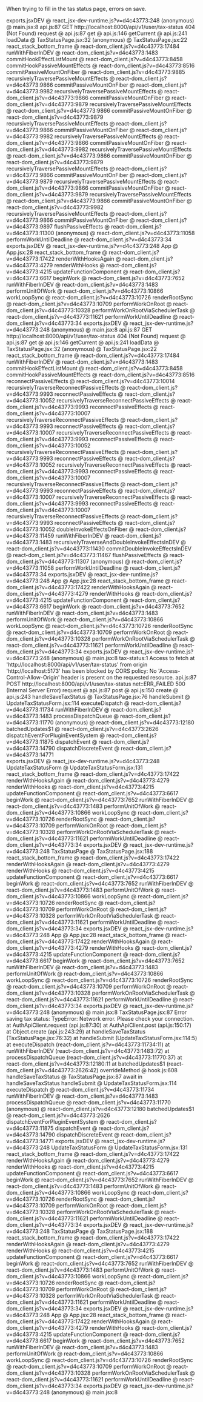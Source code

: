 When trying to fill in the tas status page, errors on save.

<App>
exports.jsxDEV @ react_jsx-dev-runtime.js?v=d4c43773:248
(anonymous) @ main.jsx:8
api.js:87  GET http://localhost:8000/api/v1/user/tax-status 404 (Not Found)
request @ api.js:87
get @ api.js:146
getCurrent @ api.js:241
loadData @ TaxStatusPage.jsx:32
(anonymous) @ TaxStatusPage.jsx:22
react_stack_bottom_frame @ react-dom_client.js?v=d4c43773:17484
runWithFiberInDEV @ react-dom_client.js?v=d4c43773:1483
commitHookEffectListMount @ react-dom_client.js?v=d4c43773:8458
commitHookPassiveMountEffects @ react-dom_client.js?v=d4c43773:8516
commitPassiveMountOnFiber @ react-dom_client.js?v=d4c43773:9885
recursivelyTraversePassiveMountEffects @ react-dom_client.js?v=d4c43773:9866
commitPassiveMountOnFiber @ react-dom_client.js?v=d4c43773:9982
recursivelyTraversePassiveMountEffects @ react-dom_client.js?v=d4c43773:9866
commitPassiveMountOnFiber @ react-dom_client.js?v=d4c43773:9879
recursivelyTraversePassiveMountEffects @ react-dom_client.js?v=d4c43773:9866
commitPassiveMountOnFiber @ react-dom_client.js?v=d4c43773:9879
recursivelyTraversePassiveMountEffects @ react-dom_client.js?v=d4c43773:9866
commitPassiveMountOnFiber @ react-dom_client.js?v=d4c43773:9982
recursivelyTraversePassiveMountEffects @ react-dom_client.js?v=d4c43773:9866
commitPassiveMountOnFiber @ react-dom_client.js?v=d4c43773:9982
recursivelyTraversePassiveMountEffects @ react-dom_client.js?v=d4c43773:9866
commitPassiveMountOnFiber @ react-dom_client.js?v=d4c43773:9879
recursivelyTraversePassiveMountEffects @ react-dom_client.js?v=d4c43773:9866
commitPassiveMountOnFiber @ react-dom_client.js?v=d4c43773:9879
recursivelyTraversePassiveMountEffects @ react-dom_client.js?v=d4c43773:9866
commitPassiveMountOnFiber @ react-dom_client.js?v=d4c43773:9879
recursivelyTraversePassiveMountEffects @ react-dom_client.js?v=d4c43773:9866
commitPassiveMountOnFiber @ react-dom_client.js?v=d4c43773:9982
recursivelyTraversePassiveMountEffects @ react-dom_client.js?v=d4c43773:9866
commitPassiveMountOnFiber @ react-dom_client.js?v=d4c43773:9897
flushPassiveEffects @ react-dom_client.js?v=d4c43773:11300
(anonymous) @ react-dom_client.js?v=d4c43773:11058
performWorkUntilDeadline @ react-dom_client.js?v=d4c43773:34
<TaxStatusPage>
exports.jsxDEV @ react_jsx-dev-runtime.js?v=d4c43773:248
App @ App.jsx:28
react_stack_bottom_frame @ react-dom_client.js?v=d4c43773:17422
renderWithHooksAgain @ react-dom_client.js?v=d4c43773:4279
renderWithHooks @ react-dom_client.js?v=d4c43773:4215
updateFunctionComponent @ react-dom_client.js?v=d4c43773:6617
beginWork @ react-dom_client.js?v=d4c43773:7652
runWithFiberInDEV @ react-dom_client.js?v=d4c43773:1483
performUnitOfWork @ react-dom_client.js?v=d4c43773:10866
workLoopSync @ react-dom_client.js?v=d4c43773:10726
renderRootSync @ react-dom_client.js?v=d4c43773:10709
performWorkOnRoot @ react-dom_client.js?v=d4c43773:10328
performWorkOnRootViaSchedulerTask @ react-dom_client.js?v=d4c43773:11621
performWorkUntilDeadline @ react-dom_client.js?v=d4c43773:34
<App>
exports.jsxDEV @ react_jsx-dev-runtime.js?v=d4c43773:248
(anonymous) @ main.jsx:8
api.js:87  GET http://localhost:8000/api/v1/user/tax-status 404 (Not Found)
request @ api.js:87
get @ api.js:146
getCurrent @ api.js:241
loadData @ TaxStatusPage.jsx:32
(anonymous) @ TaxStatusPage.jsx:22
react_stack_bottom_frame @ react-dom_client.js?v=d4c43773:17484
runWithFiberInDEV @ react-dom_client.js?v=d4c43773:1483
commitHookEffectListMount @ react-dom_client.js?v=d4c43773:8458
commitHookPassiveMountEffects @ react-dom_client.js?v=d4c43773:8516
reconnectPassiveEffects @ react-dom_client.js?v=d4c43773:10014
recursivelyTraverseReconnectPassiveEffects @ react-dom_client.js?v=d4c43773:9993
reconnectPassiveEffects @ react-dom_client.js?v=d4c43773:10052
recursivelyTraverseReconnectPassiveEffects @ react-dom_client.js?v=d4c43773:9993
reconnectPassiveEffects @ react-dom_client.js?v=d4c43773:10007
recursivelyTraverseReconnectPassiveEffects @ react-dom_client.js?v=d4c43773:9993
reconnectPassiveEffects @ react-dom_client.js?v=d4c43773:10007
recursivelyTraverseReconnectPassiveEffects @ react-dom_client.js?v=d4c43773:9993
reconnectPassiveEffects @ react-dom_client.js?v=d4c43773:10052
recursivelyTraverseReconnectPassiveEffects @ react-dom_client.js?v=d4c43773:9993
reconnectPassiveEffects @ react-dom_client.js?v=d4c43773:10052
recursivelyTraverseReconnectPassiveEffects @ react-dom_client.js?v=d4c43773:9993
reconnectPassiveEffects @ react-dom_client.js?v=d4c43773:10007
recursivelyTraverseReconnectPassiveEffects @ react-dom_client.js?v=d4c43773:9993
reconnectPassiveEffects @ react-dom_client.js?v=d4c43773:10007
recursivelyTraverseReconnectPassiveEffects @ react-dom_client.js?v=d4c43773:9993
reconnectPassiveEffects @ react-dom_client.js?v=d4c43773:10007
recursivelyTraverseReconnectPassiveEffects @ react-dom_client.js?v=d4c43773:9993
reconnectPassiveEffects @ react-dom_client.js?v=d4c43773:10052
doubleInvokeEffectsOnFiber @ react-dom_client.js?v=d4c43773:11459
runWithFiberInDEV @ react-dom_client.js?v=d4c43773:1483
recursivelyTraverseAndDoubleInvokeEffectsInDEV @ react-dom_client.js?v=d4c43773:11430
commitDoubleInvokeEffectsInDEV @ react-dom_client.js?v=d4c43773:11467
flushPassiveEffects @ react-dom_client.js?v=d4c43773:11307
(anonymous) @ react-dom_client.js?v=d4c43773:11058
performWorkUntilDeadline @ react-dom_client.js?v=d4c43773:34
<TaxStatusPage>
exports.jsxDEV @ react_jsx-dev-runtime.js?v=d4c43773:248
App @ App.jsx:28
react_stack_bottom_frame @ react-dom_client.js?v=d4c43773:17422
renderWithHooksAgain @ react-dom_client.js?v=d4c43773:4279
renderWithHooks @ react-dom_client.js?v=d4c43773:4215
updateFunctionComponent @ react-dom_client.js?v=d4c43773:6617
beginWork @ react-dom_client.js?v=d4c43773:7652
runWithFiberInDEV @ react-dom_client.js?v=d4c43773:1483
performUnitOfWork @ react-dom_client.js?v=d4c43773:10866
workLoopSync @ react-dom_client.js?v=d4c43773:10726
renderRootSync @ react-dom_client.js?v=d4c43773:10709
performWorkOnRoot @ react-dom_client.js?v=d4c43773:10328
performWorkOnRootViaSchedulerTask @ react-dom_client.js?v=d4c43773:11621
performWorkUntilDeadline @ react-dom_client.js?v=d4c43773:34
<App>
exports.jsxDEV @ react_jsx-dev-runtime.js?v=d4c43773:248
(anonymous) @ main.jsx:8
tax-status:1 Access to fetch at 'http://localhost:8000/api/v1/user/tax-status' from origin 'http://localhost:5173' has been blocked by CORS policy: No 'Access-Control-Allow-Origin' header is present on the requested resource.
api.js:87  POST http://localhost:8000/api/v1/user/tax-status net::ERR_FAILED 500 (Internal Server Error)
request @ api.js:87
post @ api.js:150
create @ api.js:243
handleSaveTaxStatus @ TaxStatusPage.jsx:76
handleSubmit @ UpdateTaxStatusForm.jsx:114
executeDispatch @ react-dom_client.js?v=d4c43773:11734
runWithFiberInDEV @ react-dom_client.js?v=d4c43773:1483
processDispatchQueue @ react-dom_client.js?v=d4c43773:11770
(anonymous) @ react-dom_client.js?v=d4c43773:12180
batchedUpdates$1 @ react-dom_client.js?v=d4c43773:2626
dispatchEventForPluginEventSystem @ react-dom_client.js?v=d4c43773:11875
dispatchEvent @ react-dom_client.js?v=d4c43773:14790
dispatchDiscreteEvent @ react-dom_client.js?v=d4c43773:14771
<form>
exports.jsxDEV @ react_jsx-dev-runtime.js?v=d4c43773:248
UpdateTaxStatusForm @ UpdateTaxStatusForm.jsx:131
react_stack_bottom_frame @ react-dom_client.js?v=d4c43773:17422
renderWithHooksAgain @ react-dom_client.js?v=d4c43773:4279
renderWithHooks @ react-dom_client.js?v=d4c43773:4215
updateFunctionComponent @ react-dom_client.js?v=d4c43773:6617
beginWork @ react-dom_client.js?v=d4c43773:7652
runWithFiberInDEV @ react-dom_client.js?v=d4c43773:1483
performUnitOfWork @ react-dom_client.js?v=d4c43773:10866
workLoopSync @ react-dom_client.js?v=d4c43773:10726
renderRootSync @ react-dom_client.js?v=d4c43773:10709
performWorkOnRoot @ react-dom_client.js?v=d4c43773:10328
performWorkOnRootViaSchedulerTask @ react-dom_client.js?v=d4c43773:11621
performWorkUntilDeadline @ react-dom_client.js?v=d4c43773:34
<UpdateTaxStatusForm>
exports.jsxDEV @ react_jsx-dev-runtime.js?v=d4c43773:248
TaxStatusPage @ TaxStatusPage.jsx:188
react_stack_bottom_frame @ react-dom_client.js?v=d4c43773:17422
renderWithHooksAgain @ react-dom_client.js?v=d4c43773:4279
renderWithHooks @ react-dom_client.js?v=d4c43773:4215
updateFunctionComponent @ react-dom_client.js?v=d4c43773:6617
beginWork @ react-dom_client.js?v=d4c43773:7652
runWithFiberInDEV @ react-dom_client.js?v=d4c43773:1483
performUnitOfWork @ react-dom_client.js?v=d4c43773:10866
workLoopSync @ react-dom_client.js?v=d4c43773:10726
renderRootSync @ react-dom_client.js?v=d4c43773:10709
performWorkOnRoot @ react-dom_client.js?v=d4c43773:10328
performWorkOnRootViaSchedulerTask @ react-dom_client.js?v=d4c43773:11621
performWorkUntilDeadline @ react-dom_client.js?v=d4c43773:34
<TaxStatusPage>
exports.jsxDEV @ react_jsx-dev-runtime.js?v=d4c43773:248
App @ App.jsx:28
react_stack_bottom_frame @ react-dom_client.js?v=d4c43773:17422
renderWithHooksAgain @ react-dom_client.js?v=d4c43773:4279
renderWithHooks @ react-dom_client.js?v=d4c43773:4215
updateFunctionComponent @ react-dom_client.js?v=d4c43773:6617
beginWork @ react-dom_client.js?v=d4c43773:7652
runWithFiberInDEV @ react-dom_client.js?v=d4c43773:1483
performUnitOfWork @ react-dom_client.js?v=d4c43773:10866
workLoopSync @ react-dom_client.js?v=d4c43773:10726
renderRootSync @ react-dom_client.js?v=d4c43773:10709
performWorkOnRoot @ react-dom_client.js?v=d4c43773:10328
performWorkOnRootViaSchedulerTask @ react-dom_client.js?v=d4c43773:11621
performWorkUntilDeadline @ react-dom_client.js?v=d4c43773:34
<App>
exports.jsxDEV @ react_jsx-dev-runtime.js?v=d4c43773:248
(anonymous) @ main.jsx:8
TaxStatusPage.jsx:87 Error saving tax status: TypeError: Network error. Please check your connection.
    at AuthApiClient.request (api.js:87:30)
    at AuthApiClient.post (api.js:150:17)
    at Object.create (api.js:243:29)
    at handleSaveTaxStatus (TaxStatusPage.jsx:76:32)
    at handleSubmit (UpdateTaxStatusForm.jsx:114:5)
    at executeDispatch (react-dom_client.js?v=d4c43773:11734:11)
    at runWithFiberInDEV (react-dom_client.js?v=d4c43773:1483:72)
    at processDispatchQueue (react-dom_client.js?v=d4c43773:11770:37)
    at react-dom_client.js?v=d4c43773:12180:11
    at batchedUpdates$1 (react-dom_client.js?v=d4c43773:2626:42)
overrideMethod @ hook.js:608
handleSaveTaxStatus @ TaxStatusPage.jsx:87
await in handleSaveTaxStatus
handleSubmit @ UpdateTaxStatusForm.jsx:114
executeDispatch @ react-dom_client.js?v=d4c43773:11734
runWithFiberInDEV @ react-dom_client.js?v=d4c43773:1483
processDispatchQueue @ react-dom_client.js?v=d4c43773:11770
(anonymous) @ react-dom_client.js?v=d4c43773:12180
batchedUpdates$1 @ react-dom_client.js?v=d4c43773:2626
dispatchEventForPluginEventSystem @ react-dom_client.js?v=d4c43773:11875
dispatchEvent @ react-dom_client.js?v=d4c43773:14790
dispatchDiscreteEvent @ react-dom_client.js?v=d4c43773:14771
<form>
exports.jsxDEV @ react_jsx-dev-runtime.js?v=d4c43773:248
UpdateTaxStatusForm @ UpdateTaxStatusForm.jsx:131
react_stack_bottom_frame @ react-dom_client.js?v=d4c43773:17422
renderWithHooksAgain @ react-dom_client.js?v=d4c43773:4279
renderWithHooks @ react-dom_client.js?v=d4c43773:4215
updateFunctionComponent @ react-dom_client.js?v=d4c43773:6617
beginWork @ react-dom_client.js?v=d4c43773:7652
runWithFiberInDEV @ react-dom_client.js?v=d4c43773:1483
performUnitOfWork @ react-dom_client.js?v=d4c43773:10866
workLoopSync @ react-dom_client.js?v=d4c43773:10726
renderRootSync @ react-dom_client.js?v=d4c43773:10709
performWorkOnRoot @ react-dom_client.js?v=d4c43773:10328
performWorkOnRootViaSchedulerTask @ react-dom_client.js?v=d4c43773:11621
performWorkUntilDeadline @ react-dom_client.js?v=d4c43773:34
<UpdateTaxStatusForm>
exports.jsxDEV @ react_jsx-dev-runtime.js?v=d4c43773:248
TaxStatusPage @ TaxStatusPage.jsx:188
react_stack_bottom_frame @ react-dom_client.js?v=d4c43773:17422
renderWithHooksAgain @ react-dom_client.js?v=d4c43773:4279
renderWithHooks @ react-dom_client.js?v=d4c43773:4215
updateFunctionComponent @ react-dom_client.js?v=d4c43773:6617
beginWork @ react-dom_client.js?v=d4c43773:7652
runWithFiberInDEV @ react-dom_client.js?v=d4c43773:1483
performUnitOfWork @ react-dom_client.js?v=d4c43773:10866
workLoopSync @ react-dom_client.js?v=d4c43773:10726
renderRootSync @ react-dom_client.js?v=d4c43773:10709
performWorkOnRoot @ react-dom_client.js?v=d4c43773:10328
performWorkOnRootViaSchedulerTask @ react-dom_client.js?v=d4c43773:11621
performWorkUntilDeadline @ react-dom_client.js?v=d4c43773:34
<TaxStatusPage>
exports.jsxDEV @ react_jsx-dev-runtime.js?v=d4c43773:248
App @ App.jsx:28
react_stack_bottom_frame @ react-dom_client.js?v=d4c43773:17422
renderWithHooksAgain @ react-dom_client.js?v=d4c43773:4279
renderWithHooks @ react-dom_client.js?v=d4c43773:4215
updateFunctionComponent @ react-dom_client.js?v=d4c43773:6617
beginWork @ react-dom_client.js?v=d4c43773:7652
runWithFiberInDEV @ react-dom_client.js?v=d4c43773:1483
performUnitOfWork @ react-dom_client.js?v=d4c43773:10866
workLoopSync @ react-dom_client.js?v=d4c43773:10726
renderRootSync @ react-dom_client.js?v=d4c43773:10709
performWorkOnRoot @ react-dom_client.js?v=d4c43773:10328
performWorkOnRootViaSchedulerTask @ react-dom_client.js?v=d4c43773:11621
performWorkUntilDeadline @ react-dom_client.js?v=d4c43773:34
<App>
exports.jsxDEV @ react_jsx-dev-runtime.js?v=d4c43773:248
(anonymous) @ main.jsx:8
